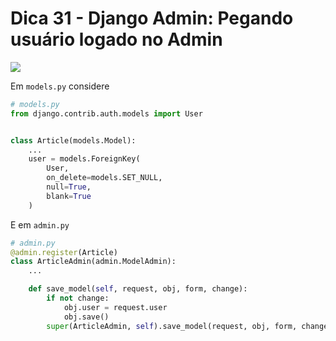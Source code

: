 # Dica 31 - Django Admin: Pegando usuário logado no Admin

<a href="https://youtu.be/qP5-ZICzHyM">
    <img src="../.gitbook/assets/youtube.png">
</a>

Em `models.py` considere

```python
# models.py
from django.contrib.auth.models import User


class Article(models.Model):
    ...
    user = models.ForeignKey(
        User,
        on_delete=models.SET_NULL,
        null=True,
        blank=True
    )
```

E em `admin.py`

```python
# admin.py
@admin.register(Article)
class ArticleAdmin(admin.ModelAdmin):
    ...

    def save_model(self, request, obj, form, change):
        if not change:
            obj.user = request.user
            obj.save()
        super(ArticleAdmin, self).save_model(request, obj, form, change)
```
